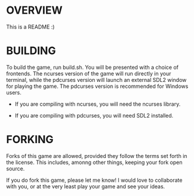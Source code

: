 # OVERVIEW

This is a README :)

# BUILDING
To build the game, run build.sh. You will be presented with a choice of
frontends. The ncurses version of the game will run directly in your terminal,
while the pdcurses version will launch an external SDL2 window for playing the
game. The pdcurses version is recommended for Windows users.

* If you are compiling with ncurses, you will need the ncurses library.

* If you are compiling with pdcurses, you will need SDL2 installed.

# FORKING
Forks of this game are allowed, provided they follow the terms set forth in the
license. This includes, amonng other things, keeping your fork open source.

If you do fork this game, please let me know! I would love to collaborate with
you, or at the very least play your game and see your ideas.
